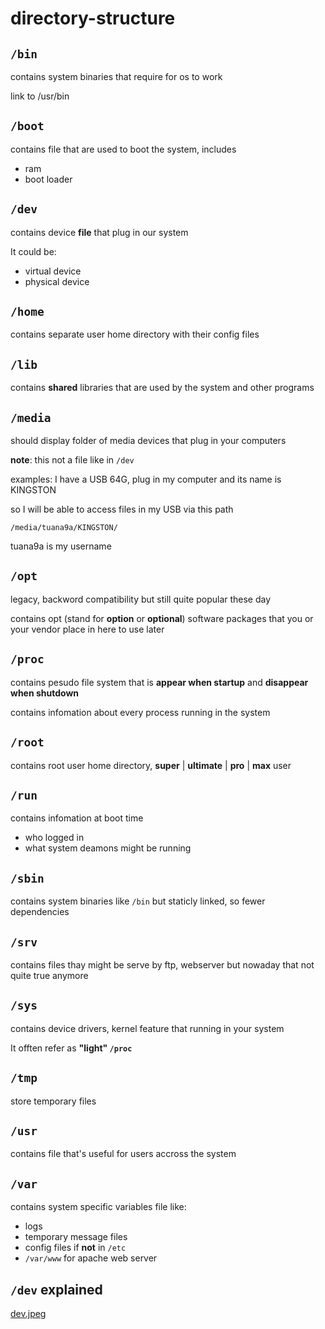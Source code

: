 # directory-structure

## `/bin`

contains system binaries that require for os to work

link to /usr/bin

## `/boot`

contains file that are used to boot the system, includes

- ram
- boot loader

## `/dev`

contains device **file** that plug in our system

It could be:

- virtual device
- physical device

## `/home`

contains separate user home directory with their config files

## `/lib`

contains **shared** libraries that are used by the system and other programs

## `/media`

should display folder of media devices that plug in your computers

**note**: this not a file like in `/dev`

examples: I have a USB 64G, plug in my computer and its name is KINGSTON

so I will be able to access files in my USB via this path

`/media/tuana9a/KINGSTON/`

tuana9a is my username

## `/opt`

legacy, backword compatibility but still quite popular these day

contains opt (stand for **option** or **optional**) software packages that you
or your vendor place in here to use later

## `/proc`

contains pesudo file system that is **appear when startup**
and **disappear when shutdown**

contains infomation about every process running in the system

## `/root`

contains root user home directory,
**super** | **ultimate** | **pro** | **max** user

## `/run`

contains infomation at boot time

- who logged in
- what system deamons might be running

## `/sbin`

contains system binaries like `/bin` but staticly linked, so fewer dependencies

## `/srv`

contains files thay might be serve by ftp, webserver but nowaday that not
quite true anymore

## `/sys`

contains device drivers, kernel feature that running in your system

It offten refer as **"light" `/proc`**

## `/tmp`

store temporary files

## `/usr`

contains file that's useful for users accross the system

## `/var`

contains system specific variables file like:

- logs
- temporary message files
- config files if **not** in `/etc`
- `/var/www` for apache web server

## `/dev` explained

[dev.jpeg](./img/dev.jpeg)
